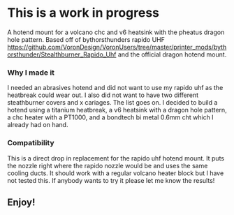 
# This is a work in progress

A hotend mount for a volcano chc and v6 heatsink with the pheatus dragon hole pattern. Based off of bythorsthunders rapido UHF https://github.com/VoronDesign/VoronUsers/tree/master/printer_mods/bythorsthunder/Stealthburner_Rapido_Uhf and the official dragon hotend mount. 

### Why I made it

I needed an abrasives hotend and did not want to use my rapido uhf as the heatbreak could wear out. I also did not want to have two different steathburner covers and x cariages. The list goes on. I decided to build a hotend using a titanium heatbreak, a v6 heatsink with a dragon hole pattern, a chc heater with a PT1000, and a bondtech bi metal 0.6mm cht which I already had on hand.

### Compatibility

This is a direct drop in replacement for the rapido uhf hotend mount. It puts the nozzle right where the rapido nozzle would be and uses the same cooling ducts. It should work with a regular volcano heater block but I have not tested this. If anybody wants to try it please let me know the results!

## Enjoy!
